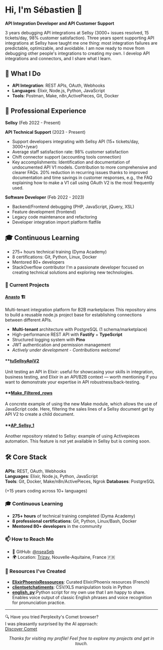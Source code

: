# Hi, I'm Sébastien 👋

**API Integration Developer and API Customer Support**

3 years debugging API integrations at Sellsy (3000+ issues resolved, 15 tickets/day, 98% customer satisfaction).
Three years spent supporting API integrations at Sellsy have taught me one thing: most integration failures are predictable, optimizable, and avoidable.
I am now ready to move from debugging other people's integrations to creating my own.
I develop API integrations and connectors, and I share what I learn.

## 🔧 What I Do

- **API Integration**: REST APIs, OAuth, Webhooks
- **Languages**: Elixir, Node.js, Python, JavaScript
- **Tools**: Postman, Make, n8n,ActivePieces, Git, Docker

## 💼 Professional Experience

**Sellsy** (Feb 2022 - Present)

**API Technical Support** (2023 - Present)
- Support developers integrating with Sellsy API (15+ tickets/day, 3000+/year)
- Average staff satisfaction rate: 98% customer satisfaction
- Chift connector support (accounting tools connection)
- Key accomplishments: Identification and documentation of undocumented API V1 models. Contribution to more comprehensive and clearer FAQs. 20% reduction in recurring issues thanks to improved documentation and time savings in customer responses, e.g., the FAQ explaining how to make a V1 call using OAuth V2 is the most frequently used.

**Software Developer** (Feb 2022 - 2023)
- Backend/Frontend debugging (PHP, JavaScript, jQuery, XSL)
- Feature development (frontend)
- Legacy code maintenance and refactoring
- Developer integration import platform flatfile

## 🎓 Continuous Learning

- 275+ hours technical training (Dyma Academy)
- 8 certifications: Git, Python, Linux, Docker
- Mentored 80+ developers
- StackOverflow contributor
I'm a passionate developer focused on creating technical solutions and exploring new technologies.

### 🔭 Current Projects

#### **[Anasto](https://github.com/nseaSeb/anasto)** 🏗️
Multi-tenant integration platform for B2B marketplaces
This repository aims to build a reusable node.js project base for establishing connections between different APIs.
- **Multi-tenant** architecture with PostgreSQL (1 schema/marketplace)
- High-performance REST API with **Fastify** + **TypeScript**
- Structured logging system with **Pino**
- JWT authentication and permission management
- *Actively under development - Contributions welcome!*

#### **[tuSellsyApiV2](https://github.com/nseaSeb/tuSellsyApiV2)
Unit testing an API in Elixir: useful for showcasing your skills in integration, business testing, and Elixir in an API/B2B context — worth mentioning if you want to demonstrate your expertise in API robustness/back-testing.

#### **[Make_Filtered_rows](https://github.com/nseaSeb/Make_Filtered_rows)
A concrete example of using the new Make module, which allows the use of JavaScript code. Here, filtering the sales lines of a Sellsy document get by API V2 to create a child document.

#### **[AP_Sellsy_1](https://github.com/nseaSeb/AP_Sellsy_1)
Another repository related to Sellsy: example of using Activepieces automation. This feature is not yet available in Sellsy but is coming soon.


## 🛠️ Core Stack
**APIs**: REST, OAuth, Webhooks  
**Languages**: Elixir, Node.js, Python, JavaScript  
**Tools**: Git, Docker, Make/n8n/ActivePieces, Ngrok
**Databases**: PostgreSQL

(+15 years coding across 10+ languages)
  
### 🎓 Continuous Learning
- **275+ hours** of technical training completed (Dyma Academy)
- **8 professional certifications**: Git, Python, Linux/Bash, Docker
- **Mentored 80+ developers** in the community
  
### 📫 How to Reach Me

- 🔗 GitHub: [@nseaSeb](https://github.com/nseaSeb)
- 🌍 Location: [Trizay](https://www.google.fr/maps/place/Trizay/@45.8841595,-0.903584,13z/data=!3m1!4b1!4m6!3m5!1s0x4801157260739965:0x405d39260ee8cf0!8m2!3d45.882253!4d-0.896975!16s%2Fm%2F03mcl2c?entry=ttu&g_ep=EgoyMDI1MTAyMi4wIKXMDSoASAFQAw%3D%3D), Nouvelle-Aquitaine, France 🇫🇷

### 🎯 Resources I've Created

- **[ElixirPhoenixRessources](https://github.com/nseaSeb/ElixirPhoenixRessources)**: Curated Elixir/Phoenix resources (French)
- **[clientsetchatiments](https://github.com/nseaSeb/clientsetchatiments)**: CSV/XLS manipulation tools in Python
- **[english_py](https://github.com/nseaSeb/english_py)**:Python script for my own use that I am happy to share. Enables voice output of classic English phrases and voice recognition for pronunciation practice.


---
🔍 Have you tried Perplexity's Comet browser?  
I was pleasantly surprised by the AI approach:  
[Discover Comet](https://pplx.ai/nseaprotec62526)
<div align="center">


*Thanks for visiting my profile! Feel free to explore my projects and get in touch.*

</div>


